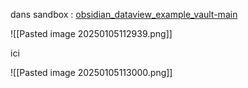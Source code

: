 dans sandbox :   [obsidian_dataview_example_vault-main](obsidian://open?vault=Make.md)



![[Pasted image 20250105112939.png]]

ici 

![[Pasted image 20250105113000.png]]



